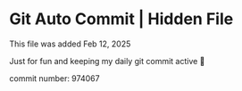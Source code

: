 # Git Auto Commit | Hidden File

This file was added Feb 12, 2025

Just for fun and keeping my daily git commit active 🤪

commit number: 974067
